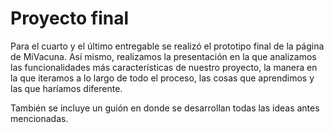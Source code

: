 # Proyecto final

Para el cuarto y el último entregable se realizó el prototipo final de la página de MiVacuna. Así mismo, realizamos la presentación en la que analizamos las funcionalidades más características de nuestro proyecto, la manera en la que iteramos a lo largo de todo el proceso, las cosas que aprendimos y las que haríamos diferente. 

También se incluye un guión en donde se desarrollan todas las ideas antes mencionadas. 
